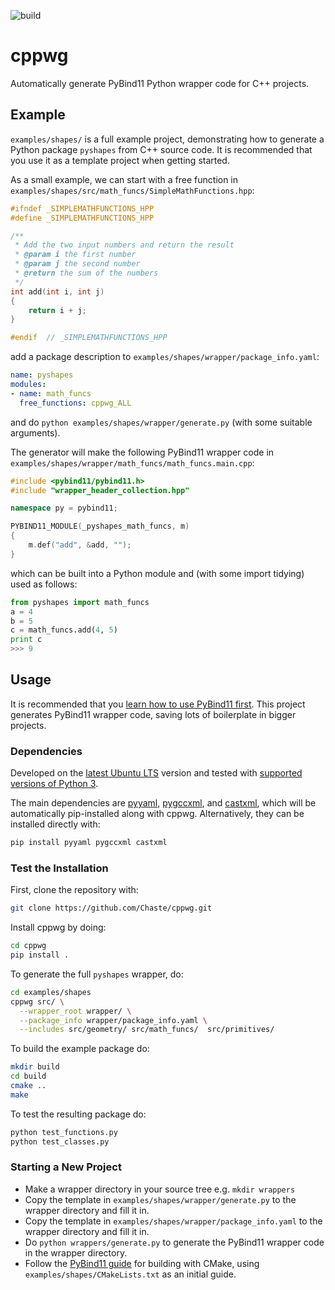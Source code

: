 ![build](https://github.com/Chaste/cppwg/actions/workflows/build-and-test.yml/badge.svg)

# cppwg

Automatically generate PyBind11 Python wrapper code for C++ projects.

## Example

`examples/shapes/` is a full example project, demonstrating how to generate a Python package `pyshapes` from 
C++ source code. It is recommended that you use it as a template project when getting started.

As a small example, we can start with a free function in `examples/shapes/src/math_funcs/SimpleMathFunctions.hpp`:
```c++
#ifndef _SIMPLEMATHFUNCTIONS_HPP
#define _SIMPLEMATHFUNCTIONS_HPP

/**
 * Add the two input numbers and return the result
 * @param i the first number
 * @param j the second number
 * @return the sum of the numbers
 */
int add(int i, int j)
{
    return i + j;
}

#endif  // _SIMPLEMATHFUNCTIONS_HPP
```

add a package description to `examples/shapes/wrapper/package_info.yaml`:

```yaml
name: pyshapes
modules:
- name: math_funcs
  free_functions: cppwg_ALL
```

and do `python examples/shapes/wrapper/generate.py` (with some suitable arguments).

The generator will make the following PyBind11 wrapper code in `examples/shapes/wrapper/math_funcs/math_funcs.main.cpp`:
```c++
#include <pybind11/pybind11.h>
#include "wrapper_header_collection.hpp"

namespace py = pybind11;

PYBIND11_MODULE(_pyshapes_math_funcs, m)
{
    m.def("add", &add, "");
}
```

which can be built into a Python module and (with some import tidying) used as follows:
```python
from pyshapes import math_funcs
a = 4
b = 5
c = math_funcs.add(4, 5)
print c
>>> 9
```

## Usage
It is recommended that you [learn how to use PyBind11 first](https://pybind11.readthedocs.io/en/stable/). This project 
generates PyBind11 wrapper code, saving lots of boilerplate in bigger projects.

### Dependencies
Developed on the [latest Ubuntu LTS](https://ubuntu.com/about/release-cycle)
version and tested with [supported versions of Python 3](https://devguide.python.org/versions/).

The main dependencies are [pyyaml](https://github.com/yaml/pyyaml), 
[pygccxml](https://github.com/CastXML/pygccxml), and [castxml](https://github.com/CastXML/CastXML), 
which will be automatically pip-installed along with cppwg. Alternatively, 
they can be installed directly with:
 
 ```bash
 pip install pyyaml pygccxml castxml
 ```

### Test the Installation
First, clone the repository with:

```bash
git clone https://github.com/Chaste/cppwg.git
```

Install cppwg by doing:

```bash
cd cppwg
pip install .
```

To generate the full `pyshapes` wrapper, do:

```bash
cd examples/shapes
cppwg src/ \
  --wrapper_root wrapper/ \
  --package_info wrapper/package_info.yaml \
  --includes src/geometry/ src/math_funcs/  src/primitives/
```

To build the example package do:

```bash
mkdir build
cd build
cmake ..
make
```

To test the resulting package do:

```bash
python test_functions.py 
python test_classes.py 
```

### Starting a New Project
* Make a wrapper directory in your source tree e.g. `mkdir wrappers`
* Copy the template in `examples/shapes/wrapper/generate.py` to the wrapper directory and fill it in.
* Copy the template in `examples/shapes/wrapper/package_info.yaml` to the wrapper directory and fill it in.
* Do `python wrappers/generate.py` to generate the PyBind11 wrapper code in the wrapper directory.
* Follow the [PyBind11 guide](https://pybind11.readthedocs.io/en/stable/compiling.html) for building with CMake, using `examples/shapes/CMakeLists.txt` as an initial guide.
